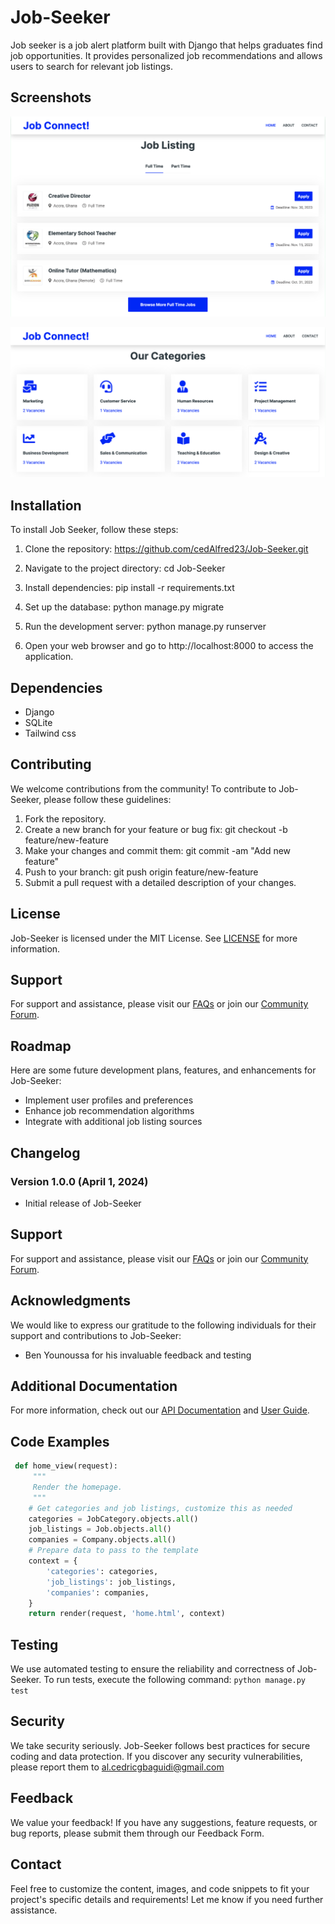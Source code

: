 # **Job-Seeker**

Job seeker is a job alert platform built with Django that helps graduates find job opportunities. It provides personalized job recommendations and allows users to search for relevant job listings.

## Screenshots

![Job listing](./media/company_logos/1.png)

![Categories](./media/company_logos/2.png)

## Installation

To install Job Seeker, follow these steps:

1. Clone the repository:
   https://github.com/cedAlfred23/Job-Seeker.git

2. Navigate to the project directory:
   cd Job-Seeker

3. Install dependencies:
   pip install -r requirements.txt

4. Set up the database:
   python manage.py migrate

5. Run the development server:
   python manage.py runserver

6. Open your web browser and go to http://localhost:8000 to access the application.

## Dependencies

- Django
- SQLite
- Tailwind css

## Contributing

We welcome contributions from the community! To contribute to Job-Seeker, please follow these guidelines:

1. Fork the repository.
2. Create a new branch for your feature or bug fix:
   git checkout -b feature/new-feature
3. Make your changes and commit them:
   git commit -am "Add new feature"
4. Push to your branch:
   git push origin feature/new-feature
5. Submit a pull request with a detailed description of your changes.

## License

Job-Seeker is licensed under the MIT License. See [LICENSE](LICENSE) for more information.

## Support

For support and assistance, please visit our [FAQs](https://example.com/faqs) or join our [Community Forum](https://example.com/forum).

## Roadmap

Here are some future development plans, features, and enhancements for Job-Seeker:

- Implement user profiles and preferences
- Enhance job recommendation algorithms
- Integrate with additional job listing sources

## Changelog

### Version 1.0.0 (April 1, 2024)

- Initial release of Job-Seeker

## Support

For support and assistance, please visit our [FAQs](https://example.com/faqs) or join our [Community Forum](https://example.com/forum).

## Acknowledgments

We would like to express our gratitude to the following individuals for their support and contributions to Job-Seeker:

- Ben Younoussa for his invaluable feedback and testing

## Additional Documentation

For more information, check out our [API Documentation](https://example.com/api-docs) and [User Guide](https://example.com/user-guide).

## Code Examples

```python
 def home_view(request):
     """
     Render the homepage.
     """
    # Get categories and job listings, customize this as needed
    categories = JobCategory.objects.all()
    job_listings = Job.objects.all()
    companies = Company.objects.all()
    # Prepare data to pass to the template
    context = {
        'categories': categories,
        'job_listings': job_listings,
        'companies': companies,
    }
    return render(request, 'home.html', context)
```

## Testing

We use automated testing to ensure the reliability and correctness of Job-Seeker. To run tests, execute the following command:
`python manage.py test`

## Security

We take security seriously. Job-Seeker follows best practices for secure coding and data protection. If you discover any security vulnerabilities, please report them to al.cedricgbaguidi@gmail.com

## Feedback

We value your feedback! If you have any suggestions, feature requests, or bug reports, please submit them through our Feedback Form.

## Contact

Feel free to customize the content, images, and code snippets to fit your project's specific details and requirements! Let me know if you need further assistance.

